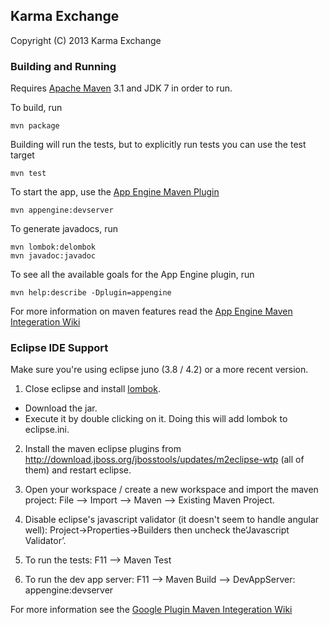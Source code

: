 ## Karma Exchange

Copyright (C) 2013 Karma Exchange

### Building and Running

Requires [Apache Maven](http://maven.apache.org) 3.1 and JDK 7 in order to run.

To build, run

    mvn package

Building will run the tests, but to explicitly run tests you can use the test target

    mvn test

To start the app, use the [App Engine Maven Plugin](http://code.google.com/p/appengine-maven-plugin/)

    mvn appengine:devserver

To generate javadocs, run

    mvn lombok:delombok
    mvn javadoc:javadoc

To see all the available goals for the App Engine plugin, run

    mvn help:describe -Dplugin=appengine

For more information on maven features read the [App Engine Maven Integeration Wiki](https://developers.google.com/appengine/docs/java/tools/maven)

### Eclipse IDE Support

Make sure you're using eclipse juno (3.8 / 4.2) or a more recent version.

1. Close eclipse and install [lombok](http://projectlombok.org/). 
  * Download the jar.
  * Execute it by double clicking on it. Doing this will add lombok to eclipse.ini.

2. Install the maven eclipse plugins from http://download.jboss.org/jbosstools/updates/m2eclipse-wtp (all of them) and restart eclipse.

3. Open your workspace / create a new workspace and import the maven project: File --> Import --> Maven --> Existing Maven Project.

4. Disable eclipse's javascript validator (it doesn't seem to handle angular well): Project->Properties->Builders then uncheck the‘Javascript Validator’.

5. To run the tests: F11 --> Maven Test

6. To run the dev app server: F11 --> Maven Build --> DevAppServer: appengine:devserver

For more information see the [Google Plugin Maven Integeration Wiki](https://code.google.com/p/google-web-toolkit/wiki/WorkingWithMaven)

